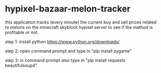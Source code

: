 # hypixel-bazaar-melon-tracker

this application tracks (every minute) the current buy and sell prices related to melons on the minecraft skyblock hypixel server to see if the method is profitable or not.

step 1: install python https://www.python.org/downloads/

step 2: open command prompt and type in "pip install pygame"

step 3: in command prompt also type in "pip install requests beautifulsoup4"
